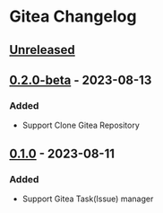 <!-- Keep a Changelog guide -> https://keepachangelog.com -->

# Gitea Changelog

## [Unreleased]

## [0.2.0-beta] - 2023-08-13

### Added
- Support Clone Gitea Repository

## [0.1.0] - 2023-08-11

### Added
- Support Gitea Task(Issue) manager

[Unreleased]: https://github.com/LeonDevLifeLog/gitea-idea-plugin/compare/v0.2.0-beta...HEAD
[0.2.0-beta]: https://github.com/LeonDevLifeLog/gitea-idea-plugin/compare/v0.1.0...v0.2.0-beta
[0.1.0]: https://github.com/LeonDevLifeLog/gitea-idea-plugin/commits/v0.1.0

